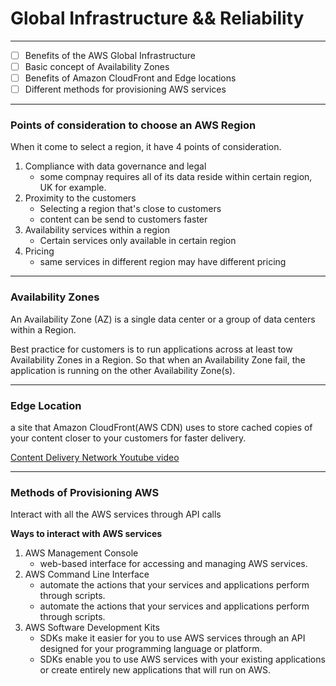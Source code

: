 # Global Infrastructure && Reliability
****
- [ ] Benefits of the AWS Global Infrastructure
- [ ] Basic concept of Availability Zones
- [ ] Benefits of Amazon CloudFront and Edge locations
- [ ] Different methods for provisioning AWS services

****
### Points of consideration to choose an AWS Region
When it come to select a region, it have 4 points of consideration.
1. Compliance with data governance and legal 
    - some compnay requires all of its data reside within certain region, UK for example.
2. Proximity to the customers
    - Selecting a region that's close to customers
    - content can be send to customers faster
3. Availability services within a region
    - Certain services only available in certain region
4. Pricing
    - same services in different region may have different pricing

---
### Availability Zones

An Availability Zone (AZ) is a single data center or a group of data centers within a Region.

Best practice for customers is to run applications across at least tow Availability Zones in a Region. So that when an Availability Zone fail, the application is running on the other Availability Zone(s).

---
### Edge Location 
a site that Amazon CloudFront(AWS CDN) uses to store cached copies of your content closer to your customers for faster delivery.

[Content Delivery Network Youtube video](/https://www.youtube.com/watch?v=Bsq5cKkS33I)

---
### Methods of Provisioning AWS
Interact with all the AWS services through API calls

**Ways to interact with AWS services**

1. AWS Management Console
    - web-based interface for accessing and managing AWS services.
2. AWS Command Line Interface
    - automate the actions that your services and applications perform through scripts.
    - automate the actions that your services and applications perform through scripts.
3. AWS Software Development Kits
    - SDKs make it easier for you to use AWS services through an API designed for your programming language or platform.
    - SDKs enable you to use AWS services with your existing applications or create entirely new applications that will run on AWS.

